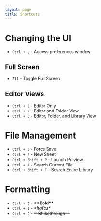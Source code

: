 ```yaml
---
layout: page
title: Shortcuts
---
```


# Changing the UI

* `Ctrl + ,` - Access preferences window

## Full Screen

* `F11` - Toggle Full Screen

## Editor Views

* `Ctrl + 1` - Editor Only
* `Ctrl + 2` - Editor and Folder View
* `Ctrl + 3` - Editor, Folder, and Library View

# File Management

* `Ctrl + S` - Force Save
* `Ctrl + N` - New Sheet
* `Ctrl + Shift + P` - Launch Preview
* `Ctrl + F` - Search Current File
* `Ctrl + Shift + F` - Search Entire Library

# Formatting

* `Ctrl + B` - **\*\*Bold\*\***
* `Ctrl + I` - *\*Italics\**
* `Ctrl + D` - ~~&tilde;&tilde;Strikethrough&tilde;&tilde;~~
